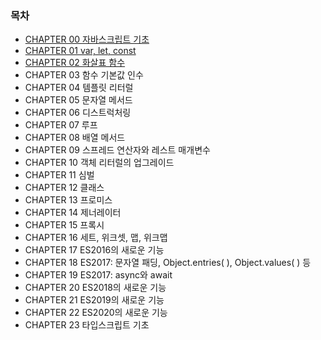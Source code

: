 ### 목차

- [CHAPTER 00 자바스크립트 기초](https://github.com/seohyun319/Books-I-read/blob/main/CompleteGuideToModernJs/00_%EC%9E%90%EB%B0%94%EC%8A%A4%ED%81%AC%EB%A6%BD%ED%8A%B8%20%EA%B8%B0%EC%B4%88.md)
- [CHAPTER 01 var, let, const](https://github.com/seohyun319/Books-I-read/blob/main/CompleteGuideToModernJs/01_var%2C%20let%2C%20const.md)
- [CHAPTER 02 화살표 함수](https://github.com/seohyun319/Books-I-read/blob/main/CompleteGuideToModernJs/02_%ED%99%94%EC%82%B4%ED%91%9C%20%ED%95%A8%EC%88%98.md)
- CHAPTER 03 함수 기본값 인수
- CHAPTER 04 템플릿 리터럴
- CHAPTER 05 문자열 메서드
- CHAPTER 06 디스트럭처링
- CHAPTER 07 루프
- CHAPTER 08 배열 메서드
- CHAPTER 09 스프레드 연산자와 레스트 매개변수
- CHAPTER 10 객체 리터럴의 업그레이드
- CHAPTER 11 심벌
- CHAPTER 12 클래스
- CHAPTER 13 프로미스
- CHAPTER 14 제너레이터
- CHAPTER 15 프록시
- CHAPTER 16 세트, 위크셋, 맵, 위크맵
- CHAPTER 17 ES2016의 새로운 기능
- CHAPTER 18 ES2017: 문자열 패딩, Object.entries( ), Object.values( ) 등
- CHAPTER 19 ES2017: async와 await
- CHAPTER 20 ES2018의 새로운 기능
- CHAPTER 21 ES2019의 새로운 기능
- CHAPTER 22 ES2020의 새로운 기능
- CHAPTER 23 타입스크립트 기초
